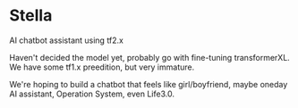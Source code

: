 # Stella
AI chatbot assistant using tf2.x

Haven't decided the model yet, probably go with fine-tuning transformerXL.
We have some tf1.x preedition, but very immature.

We're hoping to build a chatbot that feels like girl/boyfriend, maybe oneday AI assistant, Operation System, even Life3.0.


